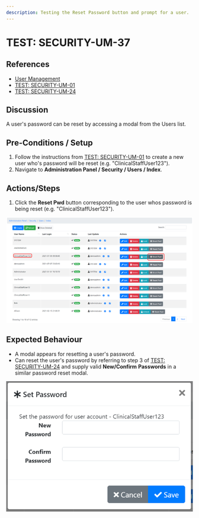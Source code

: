 ```yaml
---
description: Testing the Reset Password button and prompt for a user.
---
```


# TEST: SECURITY-UM-37

## References

* [User Management](../../../../../operations/security-administration/user-management.md)
* [TEST: SECURITY-UM-01](test-security-um-01.md)
* [TEST: SECURITY-UM-24](test-security-um-24.md)

## Discussion

A user's password can be reset by accessing a modal from the Users list.

## Pre-Conditions / Setup

1. Follow the instructions from [TEST: SECURITY-UM-01](test-security-um-01.md) to create a new user who's password will be reset \(e.g. "ClinicalStaffUser123"\).
2. Navigate to **Administration Panel / Security / Users / Index**. 

## Actions/Steps

1. Click the **Reset Pwd** button corresponding to the user whos password is being reset \(e.g. "ClinicalStaffUser123"\).

![](../../../../../../.gitbook/assets/image%20%28317%29.png)

## Expected Behaviour

* A modal appears for resetting a user's password. 
* Can reset the user's password by referring to step 3 of [TEST: SECURITY-UM-24](test-security-um-24.md) and supply valid **New/Confirm** **Passwords** in a similar password reset modal.

![](../../../../../../.gitbook/assets/image%20%28290%29.png)

